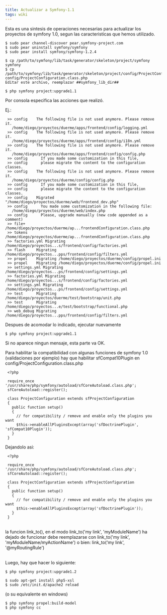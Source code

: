 ```yaml
---
title: Actualizar a Symfony-1.1
tags: wiki
---
```


Esta es una sintesis de operaciones necesarias para actualizar los
proyectos de symfony 1.0, segun las caracteristicas que hemos utilizado.

    $ sudo pear channel-discover pear.symfony-project.com
    $ sudo pear uninstall symfony/symfony
    $ sudo pear install symfony/symfony-1.2.4

    $ cp /path/to/symfony/lib/task/generator/skeleton/project/symfony symfony
    $ cp /path/to/symfony/lib/task/generator/skeleton/project/config/ProjectConfiguration.class.php config/ProjectConfiguration.class.php
    Editar este archivo, reemplazar ##symfony_lib_dir##

    $ php symfony project:upgrade1.1

Por consola especifica las acciones que realizó.

Ej.:

     >> config    The following file is not used anymore. Please remove it.
       /home/diego/proyectos/duerme/apps/frontend/config/logging.yml
     >> config    The following file is not used anymore. Please remove it.
       /home/diego/proyectos/duerme/apps/frontend/config/i18n.yml
     >> config    The following file is not used anymore. Please remove it.
       /home/diego/proyectos/duerme/apps/frontend/config/config.php
     >> config      If you made some customization in this file,
     >> config      please migrate the content to the configuration classes.
     >> config    The following file is not used anymore. Please remove it.
       /home/diego/proyectos/duerme/config/config.php
     >> config      If you made some customization in this file,
     >> config      please migrate the content to the configuration classes.
     >> config    Migrated "/home/diego/proyectos/duerme/web/frontend_dev.php"
     >> config      You made some customization in the following file:
       /home/diego/proyectos/duerme/web/index.php
     >> config      Please, upgrade manually (new code appended as a comment)
     >> file+     /home/diego/proyectos/duerme/ap...frontendConfiguration.class.php
     >> tokens    /home/diego/proyectos/duerme/ap...frontendConfiguration.class.php
     >> factories.yml Migrating /home/diego/proyectos...s/frontend/config/factories.yml
     >> flash     Migrating /home/diego/proyectos...pps/frontend/config/filters.yml
     >> propel    Migrating /home/diego/proyectos/duerme/config/propel.ini
     >> propel    Migrating /home/diego/proyectos/duerme/config/propel.ini
     >> settings.yml Migrating /home/diego/proyectos...ps/frontend/config/settings.yml
     >> factories.yml Migrating /home/diego/proyectos...s/frontend/config/factories.yml
     >> settings.yml Migrating /home/diego/proyectos...ps/frontend/config/settings.yml
     >> test      Migrating /home/diego/proyectos/duerme/test/bootstrap/unit.php
     >> test      Migrating /home/diego/proyectos...e/test/bootstrap/functional.php
     >> web_debug Migrating /home/diego/proyectos...pps/frontend/config/filters.yml

Despues de acomodar lo indicado, ejecutar nuevamente

    $ php symfony project:upgrade1.1

Si no aparece ningun mensaje, esta parte va OK.

Para habilitar la compatibilidad con algunas funciones de symfony 1.0
(validaciones por ejemplo) hay que habilitar sfCompat10Plugin en
config/ProjectConfiguration.class.php

     <?php
     
     require_once '/usr/share/php/symfony/autoload/sfCoreAutoload.class.php';
     sfCoreAutoload::register();
     
     class ProjectConfiguration extends sfProjectConfiguration
     {
       public function setup()
       {
         // for compatibility / remove and enable only the plugins you want
         $this->enableAllPluginsExcept(array('sfDoctrinePlugin', 'sfCompat10Plugin'));
       }
     }

Dejandolo asi:

     <?php
     
     require_once '/usr/share/php/symfony/autoload/sfCoreAutoload.class.php';
     sfCoreAutoload::register();
     
     class ProjectConfiguration extends sfProjectConfiguration
     {
       public function setup()
       {
         // for compatibility / remove and enable only the plugins you want
         $this->enableAllPluginsExcept(array('sfDoctrinePlugin'));
       }
     }

\
 la funcion link\_to(), en el modo link\_to('my link', 'myModuleName')
ha dejado de funcionar debe reemplazarse con link\_to('my link',
'myModuleName/myActionName') o bien: link\_to('my link',
'@myRoutingRule')

\
 Luego, hay que hacer lo siguiente:

    $ php symfony project:upgrade1.2

    $ sudo apt-get install php5-xsl
    $ sudo /etc/init.d/apache2 reload

(o su equivalente en windows)

    $ php symfony propel:build-model
    $ php symfony cc
